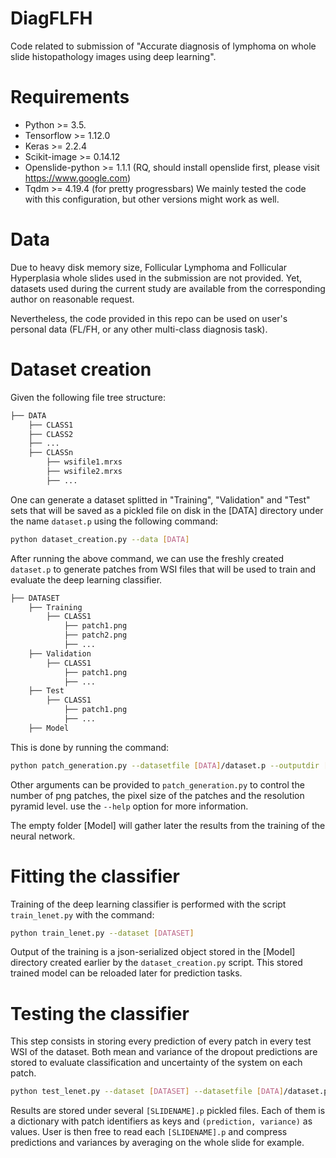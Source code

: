 # DiagFLFH
Code related to submission of "Accurate diagnosis of lymphoma on whole slide histopathology images using deep learning".
# Requirements
* Python >= 3.5.
* Tensorflow >= 1.12.0
* Keras >= 2.2.4
* Scikit-image >= 0.14.12
* Openslide-python >= 1.1.1 (RQ, should install openslide first, please visit https://www.google.com)
* Tqdm >= 4.19.4 (for pretty progressbars)
We mainly tested the code with this configuration, but other versions might work as well.
# Data
Due to heavy disk memory size, Follicular Lymphoma and Follicular Hyperplasia whole slides used in the submission are not provided. Yet, datasets used during the current study are available from the corresponding author on reasonable request.

Nevertheless, the code provided in this repo can be used on user's personal data (FL/FH, or any other multi-class diagnosis task).
# Dataset creation
Given the following file tree structure:

```bash
├── DATA
    ├── CLASS1
    ├── CLASS2
    ├── ...
    ├── CLASSn
        ├── wsifile1.mrxs
        ├── wsifile2.mrxs
        ├── ...
```

One can generate a dataset splitted in "Training", "Validation" and "Test" sets that will be saved as a pickled file on disk in the [DATA] directory under the name `dataset.p` using the following command:

```bash
python dataset_creation.py --data [DATA]
```

After running the above command, we can use the freshly created `dataset.p` to generate patches from WSI files that will be used to train and evaluate the deep learning classifier.

```bash
├── DATASET
    ├── Training
        ├── CLASS1
            ├── patch1.png
            ├── patch2.png
            ├── ...
    ├── Validation
        ├── CLASS1
            ├── patch1.png
            ├── ...
    ├── Test
        ├── CLASS1
            ├── patch1.png
            ├── ...
    ├── Model
```

This is done by running the command:

```bash
python patch_generation.py --datasetfile [DATA]/dataset.p --outputdir [DATASET]
```

Other arguments can be provided to `patch_generation.py` to control the number of png patches, the pixel size of the patches and the resolution pyramid level. use the `--help` option for more information.

The empty folder [Model] will gather later the results from the training of the neural network.
# Fitting the classifier
Training of the deep learning classifier is performed with the script `train_lenet.py` with the command:

```bash
python train_lenet.py --dataset [DATASET]
```

Output of the training is a json-serialized object stored in the [Model] directory created earlier by the `dataset_creation.py` script. This stored trained model can be reloaded later for prediction tasks.
# Testing the classifier
This step consists in storing every prediction of every patch in every test WSI of the dataset. Both mean and variance of the dropout predictions are stored to evaluate classification and uncertainty of the system on each patch.

```bash
python test_lenet.py --dataset [DATASET] --datasetfile [DATA]/dataset.p
```

Results are stored under several `[SLIDENAME].p` pickled files. Each of them is a dictionary with patch identifiers as keys and `(prediction, variance)` as values.
User is then free to read each `[SLIDENAME].p` and compress predictions and variances by averaging on the whole slide for example.
